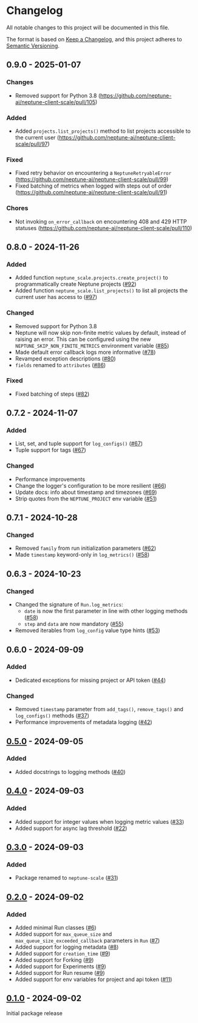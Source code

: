 # Changelog

All notable changes to this project will be documented in this file.

<!--- ONLY INCLUDE USER-FACING CHANGES -->

The format is based on [Keep a Changelog](https://keepachangelog.com/en/1.1.0/),
and this project adheres to [Semantic Versioning](https://semver.org/spec/v2.0.0.html).

## 0.9.0 - 2025-01-07

### Changes
* Removed support for Python 3.8 (https://github.com/neptune-ai/neptune-client-scale/pull/105)

### Added
* Added `projects.list_projects()` method to list projects accessible to the current user (https://github.com/neptune-ai/neptune-client-scale/pull/97)

### Fixed
* Fixed retry behavior on encountering a `NeptuneRetryableError` (https://github.com/neptune-ai/neptune-client-scale/pull/99)
* Fixed batching of metrics when logged with steps out of order (https://github.com/neptune-ai/neptune-client-scale/pull/91)

### Chores
* Not invoking `on_error_callback` on encountering 408 and 429 HTTP statuses (https://github.com/neptune-ai/neptune-client-scale/pull/110)

## 0.8.0 - 2024-11-26

### Added
- Added function `neptune_scale.projects.create_project()` to programmatically create Neptune projects ([#92](https://github.com/neptune-ai/neptune-client-scale/pull/92))
- Added function `neptune_scale.list_projects()` to list all projects the current user has access to ([#97](https://github.com/neptune-ai/neptune-client-scale/pull/97))

### Changed
- Removed support for Python 3.8
- Neptune will now skip non-finite metric values by default, instead of raising an error. This can be configured using
  the new `NEPTUNE_SKIP_NON_FINITE_METRICS` environment variable ([#85](https://github.com/neptune-ai/neptune-client-scale/pull/85))
- Made default error callback logs more informative ([#78](https://github.com/neptune-ai/neptune-client-scale/pull/78))
- Revamped exception descriptions ([#80](https://github.com/neptune-ai/neptune-client-scale/pull/80))
- `fields` renamed to `attributes` ([#86](https://github.com/neptune-ai/neptune-client-scale/pull/86))

### Fixed
- Fixed batching of steps ([#82](https://github.com/neptune-ai/neptune-client-scale/pull/82))

## 0.7.2 - 2024-11-07

### Added

- List, set, and tuple support for `log_configs()` ([#67](https://github.com/neptune-ai/neptune-client-scale/pull/67))
- Tuple support for tags ([#67](https://github.com/neptune-ai/neptune-client-scale/pull/67))

### Changed
- Performance improvements
- Change the logger's configuration to be more resilient ([#66](https://github.com/neptune-ai/neptune-client-scale/pull/66))
- Update docs: info about timestamp and timezones ([#69](https://github.com/neptune-ai/neptune-client-scale/pull/69))
- Strip quotes from the `NEPTUNE_PROJECT` env variable ([#51](https://github.com/neptune-ai/neptune-client-scale/pull/51))


## 0.7.1 - 2024-10-28

### Changed
- Removed `family` from run initialization parameters ([#62](https://github.com/neptune-ai/neptune-client-scale/pull/62))
- Made `timestamp` keyword-only in `log_metrics()` ([#58](https://github.com/neptune-ai/neptune-client-scale/pull/58))

## 0.6.3 - 2024-10-23

### Changed
- Changed the signature of `Run.log_metrics`:
    - `date` is now the first parameter in line with other logging methods ([#58](https://github.com/neptune-ai/neptune-client-scale/pull/58))
    - `step` and `data` are now mandatory ([#55](https://github.com/neptune-ai/neptune-client-scale/pull/55))
- Removed iterables from `log_config` value type hints ([#53](https://github.com/neptune-ai/neptune-client-scale/pull/53))

## 0.6.0 - 2024-09-09

### Added
- Dedicated exceptions for missing project or API token ([#44](https://github.com/neptune-ai/neptune-client-scale/pull/44))

### Changed
- Removed `timestamp` parameter from `add_tags()`, `remove_tags()` and `log_configs()` methods ([#37](https://github.com/neptune-ai/neptune-client-scale/pull/37))
- Performance improvements of metadata logging ([#42](https://github.com/neptune-ai/neptune-client-scale/pull/42))

## [0.5.0] - 2024-09-05

### Added
- Added docstrings to logging methods ([#40](https://github.com/neptune-ai/neptune-client-scale/pull/40))

## [0.4.0] - 2024-09-03

### Added
- Added support for integer values when logging metric values ([#33](https://github.com/neptune-ai/neptune-client-scale/pull/33))
- Added support for async lag threshold ([#22](https://github.com/neptune-ai/neptune-client-scale/pull/22))

## [0.3.0] - 2024-09-03

### Added
- Package renamed to `neptune-scale` ([#31](https://github.com/neptune-ai/neptune-client-scale/pull/31))

## [0.2.0] - 2024-09-02

### Added
- Added minimal Run classes ([#6](https://github.com/neptune-ai/neptune-client-scale/pull/6))
- Added support for `max_queue_size` and `max_queue_size_exceeded_callback` parameters in `Run` ([#7](https://github.com/neptune-ai/neptune-client-scale/pull/7))
- Added support for logging metadata ([#8](https://github.com/neptune-ai/neptune-client-scale/pull/8))
- Added support for `creation_time` ([#9](https://github.com/neptune-ai/neptune-client-scale/pull/9))
- Added support for Forking ([#9](https://github.com/neptune-ai/neptune-client-scale/pull/9))
- Added support for Experiments ([#9](https://github.com/neptune-ai/neptune-client-scale/pull/9))
- Added support for Run resume ([#9](https://github.com/neptune-ai/neptune-client-scale/pull/9))
- Added support for env variables for project and api token ([#11](https://github.com/neptune-ai/neptune-client-scale/pull/11))

## [0.1.0] - 2024-09-02

Initial package release

[unreleased]: https://github.com/neptune-ai/neptune-api/compare/0.5.0...HEAD

[0.5.0]: https://github.com/neptune-ai/neptune-api/compare/0.4.0...0.5.0

[0.4.0]: https://github.com/neptune-ai/neptune-api/compare/0.3.0...0.4.0

[0.3.0]: https://github.com/neptune-ai/neptune-api/compare/0.2.0...0.3.0

[0.2.0]: https://github.com/neptune-ai/neptune-api/compare/0.1.0...0.2.0

[0.1.0]: https://github.com/neptune-ai/neptune-api/commits/0.1.0

